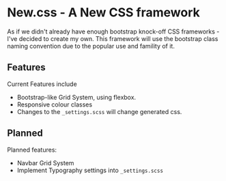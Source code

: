 # New.css - A New CSS framework
As if we didn't already have enough bootstrap knock-off CSS frameworks - I've decided to create my own. This framework will use the bootstrap class naming convention due to the popular use and famility of it.
## Features
Current Features include
- Bootstrap-like Grid System, using flexbox.
- Responsive colour classes
- Changes to the `_settings.scss` will change generated css.
## Planned
Planned features:
- Navbar Grid System
- Implement Typography settings into `_settings.scss`
